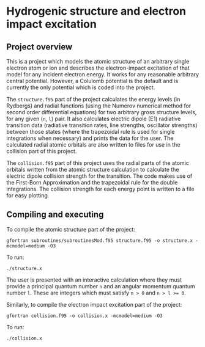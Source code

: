 # Hydrogenic structure and electron impact excitation

## Project overview
This is a project which models the atomic structure of an arbitrary single electron atom or ion and describes the electron-impact excitation of that model for any incident electron energy. It works for any reasonable arbitrary central potential. However, a Colulomb potential is the default and is currently the only potential which is coded into the project. 

The `structure.f95` part of the project calculates the energy levels (in Rydbergs) and radial functions (using the Numerov numerical method for second order differential equations) for two arbitrary gross structure levels, for any given (`n`, `l`) pair. It also calculates electric dipole (E1) radiative transition data (radiative transition rates, line strengths, oscillator strengths) between those states (where the trapezoidal rule is used for single integrations when necessary) and prints the data for the user. The calculated radial atomic orbitals are also written to files for use in the collision part of this project. 

The `collision.f95` part of this project uses the radial parts of the atomic orbitals written from the atomic structure calculation to calculate the electric dipole collision strength for the transition. The code makes use of the First-Born Approximation and the trapezoidal rule for the double integrations. The collision strength for each energy point is written to a file for easy plotting.

## Compiling and executing
To compile the atomic structure part of the project:

    gfortran subroutines/subroutinesMod.f95 structure.f95 -o structure.x -mcmodel=medium -O3

To run: 

    ./structure.x

The user is presented with an interactive calculation where they must provide a principal quantum number `n` and an angular momentum quantum number `l`. These are integers which must satisfy `n > 0` and `n > l >= 0`.

Similarly, to compile the electron impact excitation part of the project:

    gfortran collision.f95 -o collision.x -mcmodel=medium -O3

To run: 

    ./collision.x
